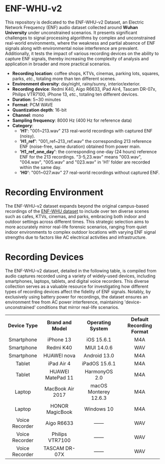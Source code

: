 # ENF-WHU-v2
This repository is dedicated to the ENF-WHU-v2 Dataset, an Electric Network Frequency (ENF) audio dataset collected around **Wuhan University** under unconstrained scenarios. It presents significant challenges to signal processing algorithms by complex and unconstrained real-world environments, where the weakness and partial absence of ENF signals along with environmental noise interference are prevalent. Additionally, it tests the impact of various recording devices on the ability to capture ENF signals, thereby increasing the complexity of analysis and application in broader and more practical scenarios.

- **Recording location**: coffee shops, KTVs, cinemas, parking lots, squares, parks, *etc.*, totaling more than ten different scenes.
- **Environment diversity**: day/night, rainy/sunny, interior/exterior.
- **Recording device**: Redmi K40, Aigo R6633, iPad Air4, Tascam DR-07x, Philips VTR7100, iPhone 13, *etc.*, totaling ten different devices.
- **Duration**: 5~30 minutes
- **Format**: PCM WAVE
- **Quantization depth**: 16-bit
- **Channel**: mono
- **Sampling frequency**: 8000 Hz (400 Hz for reference data)
- **Category**:
  - **'H1'**: "001~213.wav" 213 real-world recordings with captured ENF (noisy).
  - **'H1_ref'**: "001_ref~213_ref.wav" the corresponding 213 reference ENF (noise-free, same duration) obtained from power main.
  - **'H1_ref_one_day'**: the corresponding one-day (24 hours) reference ENF for the 213 recordings. "3-5,23.wav" means "003.wav", "004.wav", "005.wav" and "023.wav" in 'H1' folder are recorded within the same day.
  - **'H0'**: "001~027.wav" 27 real-world recordings without captured ENF.

# Recording Environment
The ENF-WHU-v2 dataset expands beyond the original campus-based recordings of the [ENF-WHU dataset](https://github.com/ghua-ac/ENF-WHU-Dataset) to include over ten diverse scenes such as cafes, KTVs, cinemas, and parks, embracing both indoor and outdoor settings across different times. This strategic selection aims to more accurately mirror real-life forensic scenarios, ranging from quiet indoor environments to complex outdoor locations with varying ENF signal strengths due to factors like AC electrical activities and infrastructure. 

# Recording Devices
The ENF-WHU-v2 dataset, detailed in the following table, is compiled from audio captures recorded using a variety of widely-used devices, including smartphones, laptops, tablets, and digital voice recorders. This diverse collection serves as a valuable resource for investigating how different types of recording devices affect the fidelity of ENF signals. Notably, by exclusively using battery power for recordings, the dataset ensures an environment free from AC power interference, maintaining 'device-unconstrained' conditions that mirror real-life scenarios.
<div align="center">
<table>
  <tr>
    <th align="center">Device Type</th>
    <th align="center">Brand and Model</th>
    <th align="center">Operating System</th>
    <th align="center">Default Recording Format</th>
  </tr>
  <tr>
    <td align="center">Smartphone</td>
    <td align="center">iPhone 13</td>
    <td align="center">iOS 15.6.1</td>
    <td align="center">M4A</td>
  </tr>
  <tr>
    <td align="center">Smartphone</td>
    <td align="center">Redmi K40</td>
    <td align="center">MIUI 14.0.6</td>
    <td align="center">WAV</td>
  </tr>
  <tr>
    <td align="center">Smartphone</td>
    <td align="center">HUAWEI nova</td>
    <td align="center">Android 13.0</td>
    <td align="center">M4A</td>
  </tr>
  <tr>
    <td align="center">Tablet</td>
    <td align="center">iPad Air 4</td>
    <td align="center">iPadOS 15.6.1</td>
    <td align="center">M4A</td>
  </tr>
  <tr>
    <td align="center">Tablet</td>
    <td align="center">HUAWEI MatePad 11</td>
    <td align="center">HarmonyOS 2.0</td>
    <td align="center">M4A</td>
  </tr>
  <tr>
    <td align="center">Laptop</td>
    <td align="center">MacBook Air 2017</td>
    <td align="center">macOS Monterey 12.6.3</td>
    <td align="center">M4A</td>
  </tr>
  <tr>
    <td align="center">Laptop</td>
    <td align="center">HONOR MagicBook</td>
    <td align="center">Windows 10</td>
    <td align="center">M4A</td>
  </tr>
  <tr>
    <td align="center">Voice Recorder</td>
    <td align="center">Aigo R6633</td>
    <td align="center">——</td>
    <td align="center">WAV</td>
  </tr>
  <tr>
    <td align="center">Voice Recorder</td>
    <td align="center">Philips VTR7100</td>
    <td align="center">——</td>
    <td align="center">WAV</td>
  </tr>
  <tr>
    <td align="center">Voice Recorder</td>
    <td align="center">TASCAM DR-07X</td>
    <td align="center">——</td>
    <td align="center">WAV</td>
  </tr>
</table>
</div>


